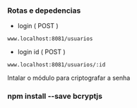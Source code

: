 ### Rotas  e depedencias
* login ( POST )
```
www.localhost:8081/usuarios
```

* login id ( POST )
```
www.localhost:8081/usuarios/:id

```

Intalar o módulo para criptografar a senha
### npm install --save bcryptjs